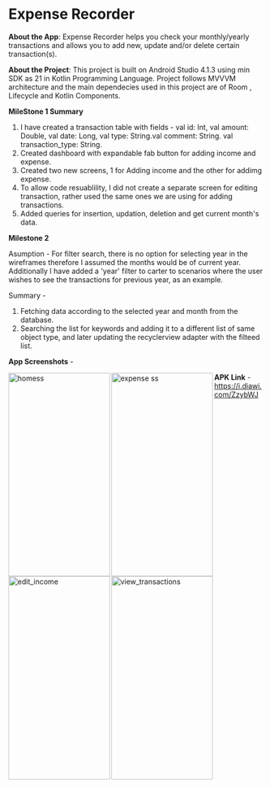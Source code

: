 # Expense Recorder

**About the App**:
Expense Recorder helps you check your monthly/yearly transactions and allows you to add new, update and/or delete certain transaction(s).



**About the Project**:
This project is built on Android Studio 4.1.3 using min SDK as 21 in Kotlin Programming Language. 
Project follows MVVVM architecture and the main dependecies used in this project are of Room , Lifecycle and Kotlin Components.



**MileStone 1 Summary**
1. I have created a transaction table with fields - val id: Int, val amount: Double, val date: Long, val type: String.val comment: String. val transaction_type: String.
2. Created dashboard with expandable fab button for adding income and expense.
3. Created two new screens, 1 for Adding income and the other for addimg expense.
4. To allow code resuablility, I did not create a separate screen for editing transaction, rather used the same ones we are using for adding transactions.
5. Added queries for insertion, updation, deletion and get current month's data.



**Milestone 2**

 Asumption - 
   For filter search, there is no option for selecting year in the wireframes therefore I assumed the months would be of current year. 
  Additionally I have added a 'year' filter to carter to scenarios where the user wishes to see the transactions for previous year, as an example. 

Summary - 
 1. Fetching data according to the selected year and month from the database. 
 2. Searching the  list for keywords and adding it to a different list of same object type, and later updating the recyclerview adapter with the filteed list.



**App Screenshots** -

<img align="left" width="200" height="400" alt="homess" src="https://user-images.githubusercontent.com/46419030/117587851-8a849c00-b13d-11eb-91ac-ef12aab51bc3.png">      <img align="left" width="200" height="400" alt="expense ss" src="https://user-images.githubusercontent.com/46419030/117587848-89536f00-b13d-11eb-94e0-fdeaa391124d.png"> 

  <img align="left" width="200" height="400" alt="edit_income" src="https://user-images.githubusercontent.com/46419030/117587854-8bb5c900-b13d-11eb-976d-25d03a2a6414.png">                    <img align="left" width="200" height="400" alt="view_transactions" src="https://user-images.githubusercontent.com/46419030/117587853-8b1d3280-b13d-11eb-97ce-9e8fe395c029.png">
  
  
  
  
  **APK Link** - https://i.diawi.com/ZzybWJ

